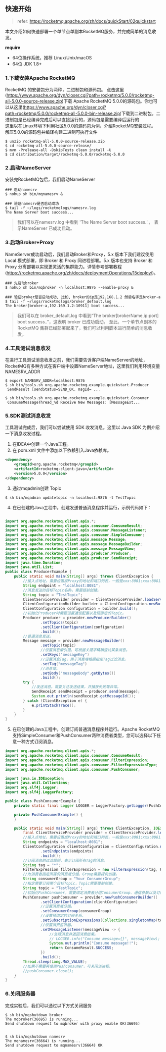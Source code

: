 
## 快速开始

>refer: https://rocketmq.apache.org/zh/docs/quickStart/02quickstart

本文介绍如何快速部署一个单节点单副本RocketMQ服务，并完成简单的消息收发。

**require**
* 64位操作系统，推荐 Linux/Unix/macOS
* 64位 JDK 1.8+

### 1.下载安装Apache RocketMQ

RocketMQ 的安装包分为两种，二进制包和源码包。 点击这里(https://www.apache.org/dyn/closer.cgi?path=rocketmq/5.0.0/rocketmq-all-5.0.0-source-release.zip)下载 Apache RocketMQ 5.0.0的源码包。你也可以从这里(https://www.apache.org/dyn/closer.cgi?path=rocketmq/5.0.0/rocketmq-all-5.0.0-bin-release.zip)下载到二进制包。二进制包是已经编译完成后可以直接运行的，源码包是需要编译后运行的     
这里以在Linux环境下利用社区5.0.0的源码包为例，介绍RocketMQ安装过程。        
解压5.0.0的源码包并编译构建二进制可执行文件 

```shell
$ unzip rocketmq-all-5.0.0-source-release.zip
$ cd rocketmq-all-5.0.0-source-release/
$ mvn -Prelease-all -DskipTests clean install -U
$ cd distribution/target/rocketmq-5.0.0/rocketmq-5.0.0
```

### 2.启动NameServer
安装完RocketMQ包后，我们启动NameServer  
```shell
### 启动namesrv
$ nohup sh bin/mqnamesrv &
 
### 验证namesrv是否启动成功
$ tail -f ~/logs/rocketmqlogs/namesrv.log
The Name Server boot success...
```

>我们可以在namesrv.log 中看到 'The Name Server boot success..'， 表示NameServer 已成功启动。

### 3.启动Broker+Proxy
NameServer成功启动后，我们启动Broker和Proxy，5.x 版本下我们建议使用 Local 模式部署，即 Broker 和 Proxy 同进程部署。5.x 版本也支持 Broker 和 Proxy 分离部署以实现更灵活的集群能力。详情参考部署教程(https://rocketmq.apache.org/zh/docs/deploymentOperations/15deploy/)。          

```shell
### 先启动broker
$ nohup sh bin/mqbroker -n localhost:9876 --enable-proxy &

### 验证broker是否启动成功, 比如, broker的ip是192.168.1.2 然后名字是broker-a
$ tail -f ~/logs/rocketmqlogs/broker_default.log 
The broker[broker-a,192.169.1.2:10911] boot success...
```

>我们可以在 broker_default.log 中看到“The broker[brokerName,ip:port] boot success..”，这表明 broker 已成功启动。
至此，一个单节点副本的 RocketMQ 集群已经部署起来了，我们可以利用脚本进行简单的消息收发。

### 4.工具测试消息收发
在进行工具测试消息收发之前，我们需要告诉客户端NameServer的地址，RocketMQ有多种方式在客户端中设置NameServer地址，这里我们利用环境变量NAMESRV_ADDR

```shell
$ export NAMESRV_ADDR=localhost:9876
$ sh bin/tools.sh org.apache.rocketmq.example.quickstart.Producer
 SendResult [sendStatus=SEND_OK, msgId= ...

$ sh bin/tools.sh org.apache.rocketmq.example.quickstart.Consumer
 ConsumeMessageThread_%d Receive New Messages: [MessageExt...
```

### 5.SDK测试消息收发
工具测试完成后，我们可以尝试使用 SDK 收发消息。这里以 Java SDK 为例介绍一下消息收发过程。
1. 在IDEA中创建一个Java工程。
2. 在 pom.xml 文件中添加以下依赖引入Java依赖库。 

```xml
<dependency>
    <groupId>org.apache.rocketmq</groupId>
    <artifactId>rocketmq-client-java</artifactId>
    <version>5.0.0</version>
</dependency> 
```
3. 通过mqadmin创建 Topic
```shell
$ sh bin/mqadmin updatetopic -n localhost:9876 -t TestTopic
```

4. 在已创建的Java工程中，创建发送普通消息程序并运行，示例代码如下：
```java

import org.apache.rocketmq.client.apis.*;
import org.apache.rocketmq.client.apis.consumer.ConsumeResult;
import org.apache.rocketmq.client.apis.consumer.MessageListener;
import org.apache.rocketmq.client.apis.consumer.SimpleConsumer;
import org.apache.rocketmq.client.apis.message.Message;
import org.apache.rocketmq.client.apis.message.MessageBuilder;
import org.apache.rocketmq.client.apis.message.MessageView;
import org.apache.rocketmq.client.apis.producer.Producer;
import org.apache.rocketmq.client.apis.producer.SendReceipt;
import java.time.Duration;
import java.util.List;
public class ProducerExample {
    public static void main(String[] args) throws ClientException {
        //接入点地址，需要设置成Proxy的地址和端口列表，一般是xxx:8081;xxx:8081。
        String endpoint = "localhost:8081";
        //消息发送的目标Topic名称，需要提前创建。
        String topic = "TestTopic";
        ClientServiceProvider provider = ClientServiceProvider.loadService();
        ClientConfigurationBuilder builder = ClientConfiguration.newBuilder().setEndpoints(endpoint);
        ClientConfiguration configuration = builder.build();
        //初始化Producer时需要设置通信配置以及预绑定的Topic。
        Producer producer = provider.newProducerBuilder()
                .setTopics(topic)
                .setClientConfiguration(configuration)
                .build();
        //普通消息发送。
        Message message = provider.newMessageBuilder()
                .setTopic(topic)
                //设置消息索引键，可根据关键字精确查找某条消息。
                .setKeys("messageKey")
                //设置消息Tag，用于消费端根据指定Tag过滤消息。
                .setTag("messageTag")
                //消息体。
                .setBody("messageBody".getBytes())
                .build();
        try {
            //发送消息，需要关注发送结果，并捕获失败等异常。
            SendReceipt sendReceipt = producer.send(message);
            System.out.println(sendReceipt.getMessageId());
        } catch (ClientException e) {
            e.printStackTrace();
        }
    }
}
```

5. 在已创建的Java工程中，创建订阅普通消息程序并运行。Apache RocketMQ 支持SimpleConsumer和PushConsumer两种消费者类型，您可以选择以下任意一种方式订阅消息。

```java
import org.apache.rocketmq.client.apis.*;
import org.apache.rocketmq.client.apis.consumer.ConsumeResult;
import org.apache.rocketmq.client.apis.consumer.FilterExpression;
import org.apache.rocketmq.client.apis.consumer.FilterExpressionType;
import org.apache.rocketmq.client.apis.consumer.PushConsumer;

import java.io.IOException;
import java.util.Collections;
import org.slf4j.Logger;
import org.slf4j.LoggerFactory;

public class PushConsumerExample {
    private static final Logger LOGGER = LoggerFactory.getLogger(PushConsumerExample.class);

    private PushConsumerExample() {
    }

    public static void main(String[] args) throws ClientException, IOException, InterruptedException {
        final ClientServiceProvider provider = ClientServiceProvider.loadService();
        //接入点地址，需要设置成Proxy的地址和端口列表，一般是xxx:8081;xxx:8081。
        String endpoints = "localhost:8081";
        ClientConfiguration clientConfiguration = ClientConfiguration.newBuilder()
                .setEndpoints(endpoints)
                .build();
        //订阅消息的过滤规则，表示订阅所有Tag的消息。
        String tag = "*";
        FilterExpression filterExpression = new FilterExpression(tag, FilterExpressionType.TAG);
        //为消费者指定所属的消费者分组，Group需要提前创建。
        String consumerGroup = "Your ConsumerGroup";
        //指定需要订阅哪个目标Topic，Topic需要提前创建。
        String topic = "TestTopic";
        //初始化PushConsumer，需要绑定消费者分组ConsumerGroup、通信参数以及订阅关系。
        PushConsumer pushConsumer = provider.newPushConsumerBuilder()
                .setClientConfiguration(clientConfiguration)
                //设置消费者分组。
                .setConsumerGroup(consumerGroup)
                //设置预绑定的订阅关系。
                .setSubscriptionExpressions(Collections.singletonMap(topic, filterExpression))
                //设置消费监听器。
                .setMessageListener(messageView -> {
                    //处理消息并返回消费结果。
                    // LOGGER.info("Consume message={}", messageView);
                    System.out.println("Consume message!!");
                    return ConsumeResult.SUCCESS;
                })
                .build();
        Thread.sleep(Long.MAX_VALUE);
        //如果不需要再使用PushConsumer，可关闭该进程。
        //pushConsumer.close();
    }
}
```

### 6.关闭服务器
完成实验后，我们可以通过以下方式关闭服务    
```shell
$ sh bin/mqshutdown broker
The mqbroker(36695) is running...
Send shutdown request to mqbroker with proxy enable OK(36695)


$ sh bin/mqshutdown namesrv
The mqnamesrv(36664) is running...
Send shutdown request to mqnamesrv(36664) OK
```